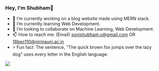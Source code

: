 ### Hey, I'm Shubham👋


- 🔭 I’m currently working on a blog website made using MERN stack.
- 🌱 I’m currently learning Web Development.
- 👯 I’m looking to collaborate on Machine Learning, Web Development.
- 📫 How to reach me: (Email) sonishubham.v@gmail.com OR 18bec110@nirmauni.ac.in
- ⚡ Fun fact: The sentence, "The quick brown fox jumps over the lazy dog" uses every letter in the English language. 

<img src="https://github-readme-stats.vercel.app/api?username=ShubhamSoni09&&show_icons=true&title_color=ffffff&icon_color=bb2acf&text_color=daf7dc&bg_color=2E5894">
